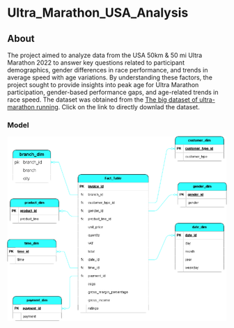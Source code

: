 # Ultra_Marathon_USA_Analysis

## About
The project aimed to analyze data from the USA 50km & 50 mi Ultra Marathon 2022 to answer key questions related to participant demographics, gender differences in race performance, and trends in average speed with age variations. By understanding these factors, the project sought to provide insights into peak age for Ultra Marathon participation, gender-based performance gaps, and age-related trends in race speed.
The dataset was obtained from the [The big dataset of ultra-marathon running](https://www.kaggle.com/datasets/aiaiaidavid/the-big-dataset-of-ultra-marathon-running/download?datasetVersionNumber=2). Click on the link to directly downlad the dataset.


### Model
![Data Model](https://github.com/kayikalvin/Walmart-DataAnalysis/blob/master/WalmartModel.drawio.png)
